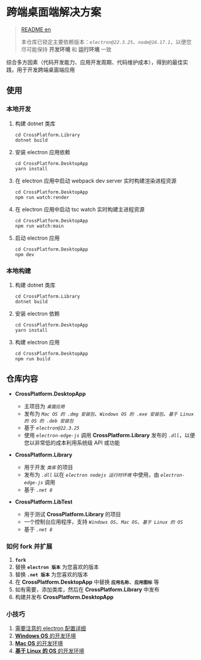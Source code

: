 # 跨端桌面端解决方案

> [README en](./README.md)
>
> 本仓库已锁定主要依赖版本：*`electron@22.3.25`*、*`node@16.17.1`*，以便您尽可能保持 **开发环境** 和 **运行环境** 一致

综合多方因素（代码开发能力、应用开发周期、代码维护成本），得到的最佳实践，用于开发跨端桌面端应用

## 使用

### 本地开发
1. 构建 dotnet 类库
	```shell
	cd CrossPlatform.Library
	dotnet build
	```
2. 安装 electron 应用依赖
	```shell
	cd CrossPlatform.DesktopApp
	yarn install
	```
3. 在 electron 应用中启动 webpack dev server 实时构建渲染进程资源
	```shell
	cd CrossPlatform.DesktopApp
	npm run watch:render
	```
4. 在 electron 应用中启动 tsc watch 实时构建主进程资源
	```shell
	cd CrossPlatform.DesktopApp
	npm run watch:main
	```
5. 启动 electron 应用
	```shell
	cd CrossPlatform.DesktopApp
	npm dev
	```

### 本地构建
1. 构建 dotnet 类库
	```shell
	cd CrossPlatform.Library
	dotnet build
	```
2. 安装 electron 依赖
	```shell
	cd CrossPlatform.DesktopApp
	yarn install
	```
3. 构建 electron 应用
	```shell
	cd CrossPlatform.DesktopApp
	npm run build
	```

## 仓库内容

+ **CrossPlatform.DesktopApp**

	+ 主项目为 *`桌面应用`*
	+ 发布为 *`Mac OS 的 .dmg 安装包`*、*`Windows OS 的 .exe 安装包`*、*`基于 Linux 的 OS 的 .deb 安装包`*
	+ 基于 *`electron@22.3.25`*
	+ 使用 *`electron-edge-js`* 调用 **CrossPlatform.Library** 发布的 *`.dll`*，以便您以非常低的成本利用系统级 API 或功能

+ **CrossPlatform.Library**

	+ 用于开发 *`类库`* 的项目
	+ 发布为 *`.dll`* 以在 *`electron nodejs 运行时环境`* 中使用，由 *`electron-edge-js`* 调用
	+ 基于 *`.net 8`*

+ **CrossPlatform.LibTest**
	
	+ 用于测试 **CrossPlatform.Library** 的项目
	+ 一个控制台应用程序，支持 *`Windows OS`*、*`Mac OS`*、*`基于 Linux 的 OS`*
	+ 基于 *`.net 8`*

### 如何 fork 并扩展
1. **`fork`**
2. 替换 **`electron 版本`** 为您喜欢的版本
3. 替换 **`.net 版本`** 为您喜欢的版本
4. 在 **CrossPlatform.DesktopApp** 中替换 **`应用名称`**、**`应用图标`** 等
5. 如有需要，添加类库，然后在 **CrossPlatform.Library** 中发布
6. 构建并发布 **CrossPlatform.DesktopApp**

### 小技巧
1. [需要注意的 electron 配置详细](./CrossPlatform.Docs/electron-config-need-pay-attention_zh.md)
2. [**Windows OS** 的开发环境](./CrossPlatform.Docs/develop-env-for-win_zh.md)
3. [**Mac OS** 的开发环境](./CrossPlatform.Docs/develop-env-for-mac_zh.md)
4. [**基于 Linux 的 OS** 的开发环境](./CrossPlatform.Docs/develop-env-for-linux_zh.md)